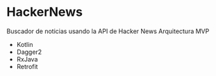 # HackerNews
Buscador de noticias usando la API de Hacker News
Arquitectura MVP
- Kotlin 
- Dagger2 
- RxJava 
- Retrofit
